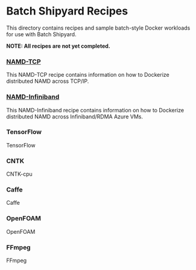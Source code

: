 # Batch Shipyard Recipes
This directory contains recipes and sample batch-style Docker workloads for
use with Batch Shipyard.

**NOTE: All recipes are not yet completed.**

### [NAMD-TCP](./NAMD-TCP)
This NAMD-TCP recipe contains information on how to Dockerize distributed
NAMD across TCP/IP.

### [NAMD-Infiniband](./NAMD-Infiniband)
This NAMD-Infiniband recipe contains information on how to Dockerize
distributed NAMD across Infiniband/RDMA Azure VMs.

### TensorFlow
TensorFlow

### CNTK
CNTK-cpu

### Caffe
Caffe

### OpenFOAM
OpenFOAM

### FFmpeg
FFmpeg

